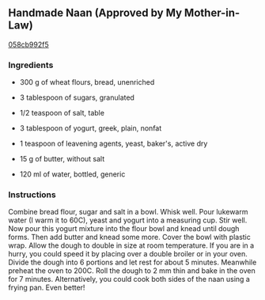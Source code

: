 ## Handmade Naan (Approved by My Mother-in-Law)

[058cb992f5](https://cookpad.com/us/recipes/154164-handmade-naan-approved-by-my-mother-in-law)

### Ingredients

 - 300 g of wheat flours, bread, unenriched

 - 3 tablespoon of sugars, granulated

 - 1/2 teaspoon of salt, table

 - 3 tablespoon of yogurt, greek, plain, nonfat

 - 1 teaspoon of leavening agents, yeast, baker's, active dry

 - 15 g of butter, without salt

 - 120 ml of water, bottled, generic

### Instructions

Combine bread flour, sugar and salt in a bowl. Whisk well. Pour lukewarm water (I warm it to 60C), yeast and yogurt into a measuring cup. Stir well. Now pour this yogurt mixture into the flour bowl and knead until dough forms. Then add butter and knead some more. Cover the bowl with plastic wrap. Allow the dough to double in size at room temperature. If you are in a hurry, you could speed it by placing over a double broiler or in your oven. Divide the dough into 6 portions and let rest for about 5 minutes. Meanwhile preheat the oven to 200C. Roll the dough to 2 mm thin and bake in the oven for 7 minutes. Alternatively, you could cook both sides of the naan using a frying pan. Even better!